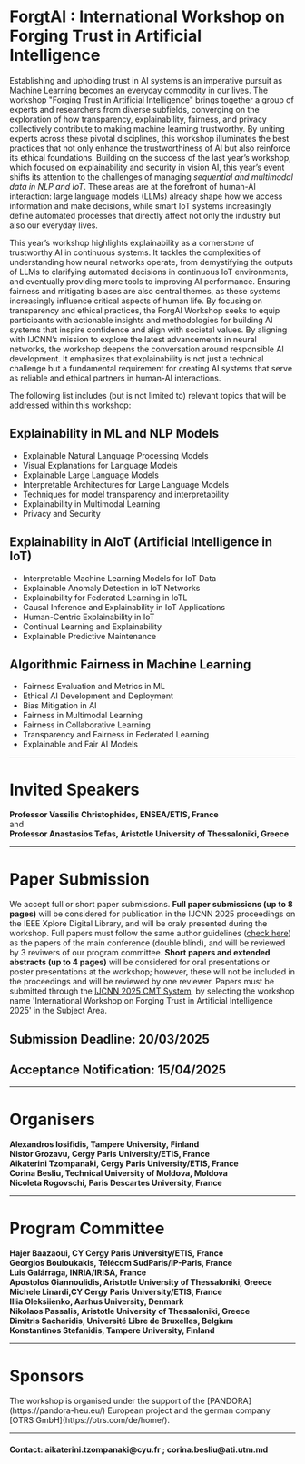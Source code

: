 <h1>	ForgtAI : International Workshop on Forging Trust in Artificial Intelligence </h1>
 
Establishing and upholding trust in AI systems is an imperative pursuit as Machine Learning becomes an everyday commodity in our lives. The workshop "Forging Trust in Artificial Intelligence" brings together a group of experts and researchers from diverse subfields, converging on the exploration of how transparency, explainability, fairness, and privacy collectively contribute to making machine learning trustworthy. By uniting experts across these pivotal disciplines, this workshop illuminates the best practices that not only enhance the trustworthiness of AI but also reinforce its ethical foundations. Building on the success of the last year’s workshop, which focused on explainability and security in vision AI, this year’s event shifts its attention to the challenges of managing _sequential and multimodal data in NLP and IoT_. These areas are at the forefront of human-AI interaction: large language models (LLMs) already shape how we access information and make decisions,  while smart IoT systems increasingly define automated processes that directly affect not only the industry but also our everyday lives.

This year’s workshop highlights explainability as a cornerstone of trustworthy AI in continuous systems. It tackles the complexities of understanding how neural networks operate, from demystifying the outputs of LLMs to clarifying automated decisions in continuous IoT environments, and eventually providing more tools to improving AI performance.  Ensuring fairness and mitigating biases are also central themes, as these systems increasingly influence critical aspects of human life. By focusing on transparency and ethical practices, the ForgAI Workshop seeks to equip participants with actionable insights and methodologies for building AI systems that inspire confidence and align with societal values.
By aligning with IJCNN’s mission to explore the latest advancements in neural networks, the workshop deepens the conversation around responsible AI development. It emphasizes that explainability is not just a technical challenge but a fundamental requirement for creating AI systems that serve as reliable and ethical partners in human-AI interactions.


The following list includes (but is not limited to) relevant topics that will be addressed within this workshop:  

<h2> Explainability in ML and NLP Models </h2>
 <ul>
              <li>Explainable Natural Language Processing Models</li>
              <li>Visual Explanations for Language Models</li>
              <li>Explainable Large Language Models</li>               
              <li>Interpretable Architectures for Large Language Models</li>
              <li>Techniques for model transparency and interpretability</li>
              <li>Explainability in Multimodal Learning</li>
              <li>Privacy and Security</li>
  </ul> 

<h2> Explainability in AIoT (Artificial Intelligence in IoT)</h2>
 <ul>
              <li>Interpretable Machine Learning Models for IoT Data</li>
              <li>Explainable Anomaly Detection in IoT Networks</li>
              <li>Explainability for Federated Learning in IoTL</li>
              <li>Causal Inference and Explainability in IoT Applications</li>
              <li>Human-Centric Explainability in IoT</li>
              <li>Continual Learning and Explainability</li>
              <li>Explainable Predictive Maintenance</li>

  </ul> 

<h2> Algorithmic Fairness in Machine Learning</h2>
 <ul>
              <li>Fairness Evaluation and Metrics in ML</li>
              <li>Ethical AI Development and Deployment</li>
              <li>Bias Mitigation in AI</li>
              <li>Fairness in Multimodal Learning</li>
              <li>Fairness in Collaborative Learning</li>
              <li>Transparency and Fairness in Federated Learning</li>
              <li>Explainable and Fair AI Models</li>

  </ul> 



<hr>

<h1> Invited Speakers</h1>

**Professor Vassilis Christophides, ENSEA/ETIS, France** <br>
and<br> 
**Professor Anastasios Tefas,  Aristotle University of Thessaloniki, Greece**




<hr>

<h1> Paper Submission</h1>

We accept full or short paper submissions. **Full paper submissions (up to 8 pages)** will be considered for publication in the IJCNN 2025 proceedings on the IEEE Xplore Digital Library, and will be oraly presented during the workshop. Full papers must follow the same author guidelines ([check here](https://2025.ijcnn.org/authors/initial-author-instructions)) as the papers of the main conference (double blind), and will be reviewed by 3 reviwers of our program committee. **Short papers and extended abstracts (up to 4 pages)** will be considered for oral presentations or poster presentations at the workshop; however, these will not be included in the proceedings and will be reviewed by one reviewer. Papers must be submitted through the [IJCNN 2025 CMT System](https://cmt3.research.microsoft.com/IJCNN2025/Track/3/Submission/Create), by selecting the workshop name 'International Workshop on Forging Trust in Artificial Intelligence 2025' in the Subject Area.  
## Submission Deadline: 20/03/2025
## Acceptance Notification: 15/04/2025

<hr>

<h1> Organisers</h1>

**Alexandros Iosifidis, Tampere University, Finland**<br>
**Nistor Grozavu, Cergy Paris University/ETIS, France**<br>
**Aikaterini Tzompanaki, Cergy Paris University/ETIS, France**<br>
**Corina Besliu, Technical University of Moldova, Moldova** <br>
**Nicoleta Rogovschi,  Paris Descartes University, France**<br>

<hr>

<h1> Program Committee</h1>

**Hajer Baazaoui, CY Cergy Paris University/ETIS, France**<br>
**Georgios Bouloukakis, Télécom SudParis/IP-Paris, France**<br>
**Luis Galárraga, INRIA/IRISA, France**<br>
**Apostolos Giannoulidis, Aristotle University of Thessaloniki, Greece**<br>
**Michele Linardi,CY Cergy Paris University/ETIS, France**<br> 
**Illia Oleksiienko, Aarhus University, Denmark**<br>
**Nikolaos Passalis, Aristotle University of Thessaloniki, Greece**<br>
**Dimitris Sacharidis, Université Libre de Bruxelles, Belgium**<br>
**Konstantinos Stefanidis, Tampere University, Finland**<br>

<hr>

<h1> Sponsors</h1>
The workshop is organised under the support of the [PANDORA](https://pandora-heu.eu/) European project and the german company [OTRS GmbH](https://otrs.com/de/home/).

<hr>

<h4> Contact: aikaterini.tzompanaki@cyu.fr ; corina.besliu@ati.utm.md </h4>
